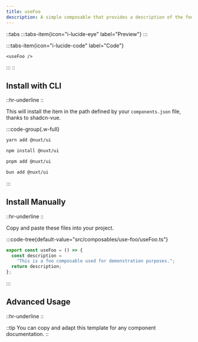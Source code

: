 ```yaml
---
title: useFoo
description: A simple composable that provides a description of the foo feature.
---
```





::tabs
  :::tabs-item{icon="i-lucide-eye" label="Preview"}
    <use-foo />
  :::

  :::tabs-item{icon="i-lucide-code" label="Code"}
  ```vue
  <useFoo />
  ```
  :::
::


## Install with CLI
::hr-underline
::

This will install the item in the path defined by your `components.json` file, thanks to shadcn-vue.

:::code-group{.w-full}
  ```bash [yarn]
  yarn add @nuxt/ui
  ```
  
  ```bash [npm]
  npm install @nuxt/ui
  ```

  ```bash [pnpm]
  pnpm add @nuxt/ui
  ```
  
  ```bash [bun]
  bun add @nuxt/ui
  ```
:::



## Install Manually
::hr-underline
::

Copy and paste these files into your project.

:::code-tree{default-value="src/composables/use-foo/useFoo.ts"}


```ts [src/composables/use-foo/useFoo.ts]
export const useFoo = () => {
  const description =
    "This is a foo composable used for demonstration purposes.";
  return description;
};

```


:::






## Advanced Usage
::hr-underline
::

<!-- Add more code-preview/code-group/code-tree blocks as needed for advanced examples -->

::tip
You can copy and adapt this template for any component documentation.
::